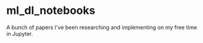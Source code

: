 # ml_dl_notebooks
A bunch of papers I've been researching and implementing on my free time in Jupyter.
